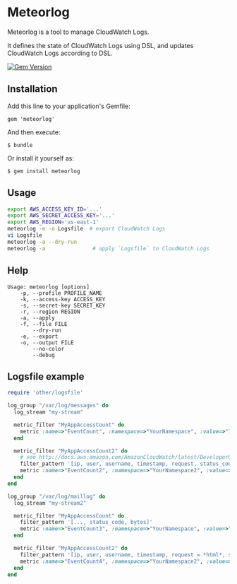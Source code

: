 # Meteorlog

Meteorlog is a tool to manage CloudWatch Logs.

It defines the state of CloudWatch Logs using DSL, and updates CloudWatch Logs according to DSL.

[![Gem Version](https://badge.fury.io/rb/meteorlog.svg)](http://badge.fury.io/rb/meteorlog)

## Installation

Add this line to your application's Gemfile:

    gem 'meteorlog'

And then execute:

    $ bundle

Or install it yourself as:

    $ gem install meteorlog

## Usage

```sh
export AWS_ACCESS_KEY_ID='...'
export AWS_SECRET_ACCESS_KEY='...'
export AWS_REGION='us-east-1'
meteorlog -e -o Logsfile  # export CloudWatch Logs
vi Logsfile
meteorlog -a --dry-run
meteorlog -a               # apply `Logsfile` to CloudWatch Logs
```

## Help

```
Usage: meteorlog [options]
    -p, --profile PROFILE_NAME
    -k, --access-key ACCESS_KEY
    -s, --secret-key SECRET_KEY
    -r, --region REGION
    -a, --apply
    -f, --file FILE
        --dry-run
    -e, --export
    -o, --output FILE
        --no-color
        --debug
```

## Logsfile example

```ruby
require 'other/logsfile'

log_group "/var/log/messages" do
  log_stream "my-stream"

  metric_filter "MyAppAccessCount" do
    metric :name=>"EventCount", :namespace=>"YourNamespace", :value=>"1"
  end

  metric_filter "MyAppAccessCount2" do
    # see http://docs.aws.amazon.com/AmazonCloudWatch/latest/DeveloperGuide/FilterAndPatternSyntax.html
    filter_pattern '[ip, user, username, timestamp, request, status_code, bytes > 1000]'
    metric :name=>"EventCount2", :namespace=>"YourNamespace2", :value=>"2"
  end
end

log_group "/var/log/maillog" do
  log_stream "my-stream2"

  metric_filter "MyAppAccessCount" do
    filter_pattern '[..., status_code, bytes]'
    metric :name=>"EventCount3", :namespace=>"YourNamespace", :value=>"1"
  end

  metric_filter "MyAppAccessCount2" do
    filter_pattern '[ip, user, username, timestamp, request = *html*, status_code = 4*, bytes]'
    metric :name=>"EventCount4", :namespace=>"YourNamespace2", :value=>"2"
  end
end
```
